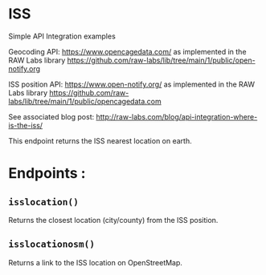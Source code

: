 # ISS

Simple API Integration examples

Geocoding API: https://www.opencagedata.com/ as implemented in the RAW Labs library
https://github.com/raw-labs/lib/tree/main/1/public/open-notify.org

ISS position API: https://www.open-notify.org/ as implemented in the RAW Labs library
https://github.com/raw-labs/lib/tree/main/1/public/opencagedata.com

See associated blog post: http://raw-labs.com/blog/api-integration-where-is-the-iss/

This endpoint returns the ISS nearest location on earth.

# Endpoints :

## `isslocation()`
Returns the closest location (city/county) from the ISS position.

## `isslocationosm()`
Returns a link to the ISS location on OpenStreetMap.

